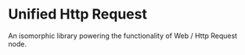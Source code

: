 # Unified Http Request

An isomorphic library powering the functionality of Web / Http Request node.
